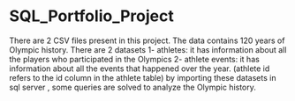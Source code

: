 # SQL_Portfolio_Project
There are 2 CSV files present in this project. The data contains 120 years of Olympic history. There are 2 datasets 
1- athletes: it has information about all the players who participated in the Olympics
2- athlete events: it has information about all the events that happened over the year. (athlete id refers to the id column in the athlete table)
by importing these datasets in sql server , some queries are solved to analyze the Olympic history.
